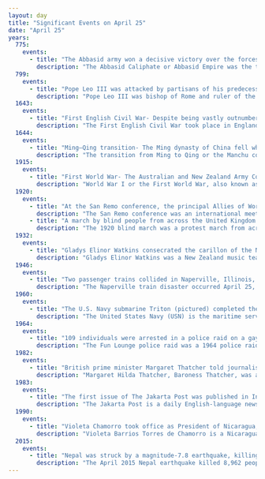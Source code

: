 ```yaml
---
layout: day
title: "Significant Events on April 25"
date: "April 25"
years:
  775:
    events:
      - title: "The Abbasid army won a decisive victory over the forces of rebelling Armenian princes at the Battle of Bagrevand."
        description: "The Abbasid Caliphate or Abbasid Empire was the third caliphate to succeed the Islamic prophet Muhammad. It was founded by a dynasty descended from Muhammad's uncle, Abbas ibn Abd al-Muttalib, from whom the dynasty takes its name. They ruled as caliphs for most of the caliphate from their capital in Baghdad in modern-day Iraq, after having overthrown the Umayyad Caliphate in the Abbasid Revolution of 750 CE (132 AH). The Abbasid Revolution had its origins and first successes in the easterly region of Khorasan, far from the Levantine center of Umayyad influence."
  799:
    events:
      - title: "Pope Leo III was attacked by partisans of his predecessor Adrian I, but was rescued and taken to Charlemagne, as described in the epic Karolus magnus et Leo papa."
        description: "Pope Leo III was bishop of Rome and ruler of the Papal States from 26 December 795 to his death. Protected by Charlemagne from the supporters of his predecessor, Adrian I, Leo subsequently strengthened Charlemagne's position by crowning him emperor. The coronation was not approved by most people in Constantinople, although the Byzantines, occupied with their own defenses, were in no position to offer much opposition to it."
  1643:
    events:
      - title: "First English Civil War- Despite being vastly outnumbered, a Parliamentarian force under James Chudleigh defeated a Royalist army near Okehampton, Devon, at the Battle of Sourton Down."
        description: "The First English Civil War took place in England and Wales from 1642 to 1646, and forms part of the 1639 to 1653 Wars of the Three Kingdoms. An estimated 15% to 20% of adult males in England and Wales served in the military at some point between 1639 and 1653, while around 4% of the total population died from war-related causes. These figures illustrate the widespread impact of the conflict on society, and the bitterness it engendered as a result."
  1644:
    events:
      - title: "Ming–Qing transition- The Ming dynasty of China fell when the Chongzhen Emperor committed suicide during a peasant rebellion led by Li Zicheng."
        description: "The transition from Ming to Qing or the Manchu conquest of China from 1618 to 1683 saw the transition between two major dynasties in Chinese history. It was a decades-long conflict between the emerging Qing dynasty, the incumbent Ming dynasty, and several smaller factions. It ended with the consolidation of Qing rule, and the fall of the Ming and several other factions."
  1915:
    events:
      - title: "First World War- The Australian and New Zealand Army Corps landed at Anzac Cove while British and French troops landed at Cape Helles to begin the Allied invasion of the Gallipoli peninsula in the Ottoman Empire."
        description: "World War I or the First World War, also known as the Great War, was a global conflict between two coalitions- the Allies and the Central Powers. Fighting took place mainly in Europe and the Middle East, as well as in parts of Africa and the Asia-Pacific, and in Europe was characterised by trench warfare; the widespread use of artillery, machine guns, and chemical weapons (gas); and the introductions of tanks and aircraft. World War I was one of the deadliest conflicts in history, resulting in an estimated 10 million military dead and more than 20 million wounded, plus some 10 million civilian dead from causes including genocide. The movement of large numbers of people was a major factor in the deadly Spanish flu pandemic."
  1920:
    events:
      - title: "At the San Remo conference, the principal Allies of World War I passed a resolution allocating League of Nations mandates for the administration of former Ottoman territories in the Middle East."
        description: "The San Remo conference was an international meeting of the post-World War I Allied Supreme Council as an outgrowth of the Paris Peace Conference, held at Castle Devachan in Sanremo, Italy, from 19 to 26 April 1920. The San Remo Resolution passed on 25 April 1920 determined the allocation of Class 'A' League of Nations mandates for the administration of three then-undefined Ottoman territories in the Middle East- 'Palestine', 'Syria' and 'Mesopotamia'. The boundaries of the three territories were 'to be determined [at a later date] by the Principal Allied Powers', leaving the status of outlying areas such as Zor and Transjordan unclear."
      - title: "A march by blind people from across the United Kingdom to protest at poor working conditions ended at Trafalgar Square, London."
        description: "The 1920 blind march was a protest march from across the United Kingdom to London of 250 blind people. It was organised by the National League of the Blind (NLB) to protest poor working conditions and poverty experienced by blind people. In particular the NLB raised concerns over the conditions in workshops run to provide employment to the visually impaired by various charities. The marchers assembled at Newport, Manchester and Leeds on 5 April and marched to London, assembling at Trafalgar Square on 25 April. They were greeted by a crowd of 10,000 who listened to speeches from Herbert Morrison and trade union leaders. The march leaders met with prime minister David Lloyd George on 30 April, who made few promises apart from to pay for the marchers' rail tickets home. A subsequent Blind Persons Act 1920, the first disability-specific legislation in the world, compelled local authorities to ensure the welfare of blind persons and reduced the pension age for blind men. The march served as inspiration for the more famous 1936 Jarrow March against unemployment, in which the NLB also participated."
  1932:
    events:
      - title: "Gladys Elinor Watkins consecrated the carillon of the National War Memorial in Wellington, New Zealand (dedication pictured)."
        description: "Gladys Elinor Watkins was a New Zealand music teacher, singer, and pianist. However, she is most notable for being the first official carillonneur of the National War Memorial Carillon in Wellington."
  1946:
    events:
      - title: "Two passenger trains collided in Naperville, Illinois, leaving 45 people dead and some 125 injured."
        description: "The Naperville train disaster occurred April 25, 1946, on the Chicago, Burlington and Quincy Railroad at Loomis Street in Naperville, Illinois, when the railroad's Exposition Flyer rammed into the Advance Flyer, which had made an unscheduled stop to check its running gear. The Exposition Flyer had been coming through on the same track at 80 miles per hour (130 km/h). There were 45 deaths and some 125 injuries. This crash is a major reason why most passenger trains in the United States have a speed limit of 79 mph (127 km/h)."
  1960:
    events:
      - title: "The U.S. Navy submarine Triton (pictured) completed the first submerged circumnavigation of the world."
        description: "The United States Navy (USN) is the maritime service branch of the United States Department of Defense. It is the world's most powerful navy with the largest displacement, at 4.5 million tons in 2021. It has the world's largest aircraft carrier fleet, with 11 in service, one undergoing trials, two new carriers under construction, and six other carriers planned as of 2024. With 336,978 personnel on active duty and 101,583 in the Ready Reserve, the U.S. Navy is the third largest of the United States military service branches in terms of personnel. It has 299 deployable combat vessels and about 4,012 operational aircraft as of July 18, 2023. The U.S. Navy is one of six armed forces of the United States and one of the eight uniformed services of the United States."
  1964:
    events:
      - title: "109 individuals were arrested in a police raid on a gay bar near Chicago."
        description: "The Fun Lounge police raid was a 1964 police raid that targeted Louie's Fun Lounge, a gay bar near Chicago, Illinois, United States. The raid led to the arrest of over 100 individuals and is considered a notable moment in the LGBT history of the area."
  1982:
    events:
      - title: "British prime minister Margaret Thatcher told journalists in Downing Street to 'rejoice' upon hearing news of the successful recapture of South Georgia from Argentine forces in the Falklands War."
        description: "Margaret Hilda Thatcher, Baroness Thatcher, was a British stateswoman and Conservative politician who served as Prime Minister of the United Kingdom from 1979 to 1990 and Leader of the Conservative Party from 1975 to 1990. She was the longest-serving British prime minister of the 20th century and the first woman to hold the position. As prime minister, she implemented policies that came to be known as Thatcherism. A Soviet journalist dubbed her the 'Iron Lady', a nickname that became associated with her uncompromising politics and leadership style."
  1983:
    events:
      - title: "The first issue of The Jakarta Post was published in Indonesia."
        description: "The Jakarta Post is a daily English-language newspaper in Indonesia. The paper is owned by PT Bina Media Tenggara and based in the nation's capital, Jakarta."
  1990:
    events:
      - title: "Violeta Chamorro took office as President of Nicaragua, becoming the first female head of state in the Americas to have been elected in her own right."
        description: "Violeta Barrios Torres de Chamorro is a Nicaraguan former politician who served as the 55th President of Nicaragua from 1990 to 1997. She was the first woman to hold the position of president of Nicaragua. Previously, she was a member of the Junta of National Reconstruction from 1979 to 1980."
  2015:
    events:
      - title: "Nepal was struck by a magnitude-7.8 earthquake, killing more than 8,000 people."
        description: "The April 2015 Nepal earthquake killed 8,962 people and injured 21,952 across the countries of Nepal, India, China and Bangladesh. It occurred at 11-56 Nepal Standard Time on Saturday 25 April 2015, with a magnitude of 7.8Mw or 8.1Ms and a maximum Mercalli Intensity of X (Extreme). Its epicenter was east of Gorkha District at Barpak, Gorkha, roughly 85 km (53 mi) northwest of central Kathmandu, and its hypocenter was at a depth of approximately 8.2 km (5.1 mi). It was the worst natural disaster to strike Nepal since the 1934 Nepal–India earthquake. The ground motion recorded in Kathmandu, the capital of Nepal, was of low frequency, which, along with its occurrence at an hour when many people in rural areas were working outdoors, decreased the loss of human lives."
---
```

